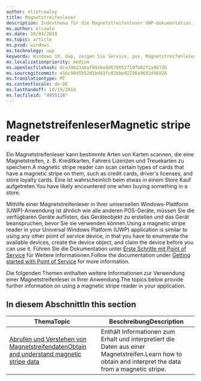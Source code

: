 ```yaml
---
author: eliotcowley
title: Magnetstreifenleser
description: Indexthema für die Magnetstreifenleser UWP-Dokumentation.
ms.author: elcowle
ms.date: 10/04/2018
ms.topic: article
ms.prod: windows
ms.technology: uwp
keywords: Windows 10, Uwp, zeigen Sie Service, pos, Magnetstreifenleser
ms.localizationpriority: medium
ms.openlocfilehash: 8ce34623a0af9de6e0d678052719fb02f2a9672b
ms.sourcegitcommit: e16c9845b52d5bd43fc02bbe92296a9682d96926
ms.translationtype: MT
ms.contentlocale: de-DE
ms.lasthandoff: 10/19/2018
ms.locfileid: "4955116"
---
```

# <a name="magnetic-stripe-reader"></a><span data-ttu-id="e8dd6-104">Magnetstreifenleser</span><span class="sxs-lookup"><span data-stu-id="e8dd6-104">Magnetic stripe reader</span></span>

<span data-ttu-id="e8dd6-105">Ein Magnetstreifenleser kann bestimmte Arten von Karten scannen, die eine Magnetstreifen, z. B. Kreditkarten, Fahrers Lizenzen und Treuekarten zu speichern.</span><span class="sxs-lookup"><span data-stu-id="e8dd6-105">A magnetic stripe reader can scan certain types of cards that have a magnetic stripe on them, such as credit cards, driver's licenses, and store loyalty cards.</span></span> <span data-ttu-id="e8dd6-106">Eine ist wahrscheinlich beim etwas in einem Store Kauf aufgetreten.</span><span class="sxs-lookup"><span data-stu-id="e8dd6-106">You have likely encountered one when buying something in a store.</span></span>

<span data-ttu-id="e8dd6-107">Mithilfe einer Magnetstreifenleser in Ihrer universellen Windows-Plattform (UWP)-Anwendung ist ähnlich wie alle anderen POS-Geräte, müssen Sie die verfügbaren Geräte auflisten, das Geräteobjekt zu erstellen und das Gerät beanspruchen, bevor Sie sie verwenden können.</span><span class="sxs-lookup"><span data-stu-id="e8dd6-107">Using a magnetic stripe reader in your Universal Windows Platform (UWP) application is similar to using any other point of service device, in that you have to enumerate the available devices, create the device object, and claim the device before you can use it.</span></span> <span data-ttu-id="e8dd6-108">Führen Sie die Dokumentation unter [Erste Schritte mit Point of Service](pos-basics.md) für Weitere Informationen.</span><span class="sxs-lookup"><span data-stu-id="e8dd6-108">Follow the documentation under [Getting started with Point of Service](pos-basics.md) for more information.</span></span>

<span data-ttu-id="e8dd6-109">Die folgenden Themen enthalten weitere Informationen zur Verwendung einer Magnetstreifenleser in Ihrer Anwendung.</span><span class="sxs-lookup"><span data-stu-id="e8dd6-109">The topics below provide further information on using a magnetic stripe reader in your application.</span></span>

## <a name="in-this-section"></a><span data-ttu-id="e8dd6-110">In diesem Abschnitt</span><span class="sxs-lookup"><span data-stu-id="e8dd6-110">In this section</span></span>

| <span data-ttu-id="e8dd6-111">Thema</span><span class="sxs-lookup"><span data-stu-id="e8dd6-111">Topic</span></span> | <span data-ttu-id="e8dd6-112">Beschreibung</span><span class="sxs-lookup"><span data-stu-id="e8dd6-112">Description</span></span> |
|-------|-------------|
| [<span data-ttu-id="e8dd6-113">Abrufen und Verstehen von Magnetstreifendaten</span><span class="sxs-lookup"><span data-stu-id="e8dd6-113">Obtain and understand magnetic stripe data</span></span>](../devices-sensors/pos-magnetic-stripe-reader-data.md) | <span data-ttu-id="e8dd6-114">Enthält Informationen zum Erhalt und interpretiert die Daten aus einer Magnetstreifen.</span><span class="sxs-lookup"><span data-stu-id="e8dd6-114">Learn how to obtain and interpret the data from a magnetic stripe.</span></span> |